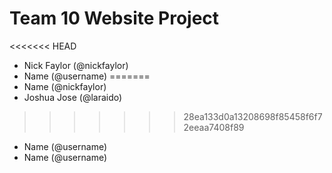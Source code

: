# Team 10 Website Project
<<<<<<< HEAD
- Nick Faylor (@nickfaylor)
- Name (@username)
=======
- Name (@nickfaylor)
- Joshua Jose (@laraido)
>>>>>>> 28ea133d0a13208698f85458f6f72eeaa7408f89
- Name (@username)
- Name (@username)
